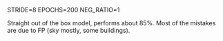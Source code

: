 STRIDE=8
EPOCHS=200
NEG_RATIO=1

Straight out of the box model, performs about 85%. Most of the mistakes are due to FP (sky mostly, some buildings). 
